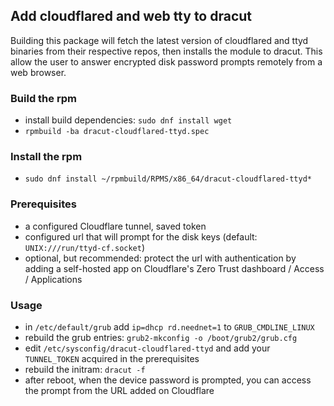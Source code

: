 ## Add cloudflared and web tty to dracut
Building this package will fetch the latest version of cloudflared and ttyd binaries from their respective repos, then installs the module to dracut.
This allow the user to answer encrypted disk password prompts remotely from a web browser.

### Build the rpm
- install build dependencies: `sudo dnf install wget`
- `rpmbuild -ba dracut-cloudflared-ttyd.spec`

### Install the rpm
- `sudo dnf install ~/rpmbuild/RPMS/x86_64/dracut-cloudflared-ttyd*`

### Prerequisites
- a configured Cloudflare tunnel, saved token
- configured url that will prompt for the disk keys (default: `UNIX:///run/ttyd-cf.socket`)
- optional, but recommended: protect the url with authentication by adding a self-hosted app on Cloudflare's Zero Trust dashboard / Access / Applications

### Usage
- in `/etc/default/grub` add `ip=dhcp rd.neednet=1` to `GRUB_CMDLINE_LINUX`
- rebuild the grub entries: `grub2-mkconfig -o /boot/grub2/grub.cfg`
- edit `/etc/sysconfig/dracut-cloudflared-ttyd` and add your `TUNNEL_TOKEN` acquired in the prerequisites
- rebuild the initram: `dracut -f`
- after reboot, when the device password is prompted, you can access the prompt from the URL added on Cloudflare
